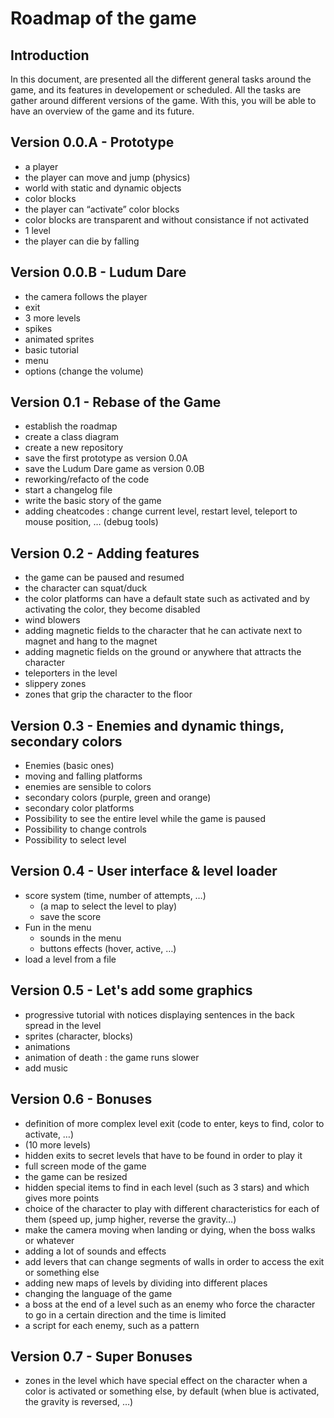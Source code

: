 # Roadmap of the game

## Introduction

In this document, are presented all the different general tasks around the game, and its features in developement or scheduled. All the tasks are gather around different versions of the game.
With this, you will be able to have an overview of the game and its future.

## Version 0.0.A - Prototype
* a player
* the player can move and jump (physics)
* world with static and dynamic objects
* color blocks
* the player can “activate” color blocks
* color blocks are transparent and without consistance if not activated
* 1 level
* the player can die by falling

## Version 0.0.B - Ludum Dare
* the camera follows the player
* exit
* 3 more levels
* spikes
* animated sprites
* basic tutorial
* menu
* options (change the volume)

## Version 0.1 - Rebase of the Game
* establish the roadmap
* create a class diagram
* create a new repository
* save the first prototype as version 0.0A
* save the Ludum Dare game as version 0.0B
* reworking/refacto of the code
* start a changelog file
* write the basic story of the game
* adding cheatcodes : change current level, restart level, teleport to mouse position, … (debug tools)

## Version 0.2 - Adding features
* the game can be paused and resumed
* the character can squat/duck
* the color platforms can have a default state such as activated and by activating the color, they become disabled
* wind blowers
* adding magnetic fields to the character that he can activate next to magnet and hang to the magnet
* adding magnetic fields on the ground or anywhere that attracts the character
* teleporters in the level
* slippery zones
* zones that grip the character to the floor 

## Version 0.3 - Enemies and dynamic things, secondary colors
* Enemies (basic ones)
* moving and falling platforms
* enemies are sensible to colors
* secondary colors (purple, green and orange)
* secondary color platforms
* Possibility to see the entire level while the game is paused
* Possibility to change controls
* Possibility to select level

## Version 0.4 - User interface & level loader
* score system (time, number of attempts, …)
    - (a map to select the level to play)
    - save the score
* Fun in the menu
    - sounds in the menu
    - buttons effects (hover, active, …)
* load a level from a file

## Version 0.5 - Let's add some graphics
* progressive tutorial with notices displaying sentences in the back spread in the level
* sprites (character, blocks)
* animations
* animation of death : the game runs slower
* add music

## Version 0.6 - Bonuses
* definition of more complex level exit (code to enter, keys to find, color to activate, …)
* (10 more levels)
* hidden exits to secret levels that have to be found in order to play it
* full screen mode of the game
* the game can be resized
* hidden special items to find in each level (such as 3 stars) and which gives more points
* choice of the character to play with different characteristics for each of them (speed up, jump higher, reverse the gravity…)
* make the camera moving when landing or dying, when the boss walks or whatever
* adding a lot of sounds and effects
* add levers that can change segments of walls in order to access the exit or something else
* adding new maps of levels by dividing into different places
* changing the language of the game
* a boss at the end of a level such as an enemy who force the character to go in a certain direction and the time is limited
* a script for each enemy, such as a pattern

## Version 0.7 - Super Bonuses
* zones in the level which have special effect on the character when a color is activated or something else,
by default (when blue is activated, the gravity is reversed, …)
